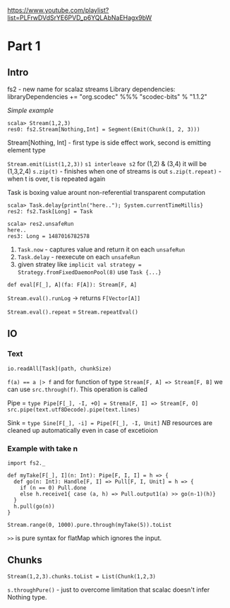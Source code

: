 https://www.youtube.com/playlist?list=PLFrwDVdSrYE6PVD_p6YQLAbNaEHagx9bW
# Part 1

## Intro
fs2 - new name for scalaz streams
Library dependencies: libraryDependencies += "org.scodec" %%%
"scodec-bits" % "1.1.2"

*Simple example*
```
scala> Stream(1,2,3)
res0: fs2.Stream[Nothing,Int] = Segment(Emit(Chunk(1, 2, 3)))

```
Stream[Nothing, Int] - first type is side effect work, second is
emitting element type

`Stream.emit(List(1,2,3))`
`s1 interleave s2` for (1,2) & (3,4) it will be (1,3,2,4)
`s.zip(t)` - finishes when one of streams is out
`s.zip(t.repeat)` - when t is over, t is repeated again


Task is boxing value arount non-referential transparent computation
```
scala> Task.delay{println("here.."); System.currentTimeMillis}
res2: fs2.Task[Long] = Task

scala> res2.unsafeRun
here..
res3: Long = 1487016782578
```

1. `Task.now` - captures value and return it on each `unsafeRun`
2. `Task.delay` - reexecute on each `unsafeRun`
3.  given stratey like `implicit val strategy =
Strategy.fromFixedDaemonPool(8)` use `Task {...}`

`def eval[F[_], A](fa: F[A]): Stream[F, A]`

`Stream.eval().runLog` -> returns `F[Vector[A]]`

`Stream.eval().repeat` = `Stream.repeatEval()`

## IO
### Text
`io.readAll[Task](path, chunkSize)`

`f(a) == a |> f` and for function of type `Stream[F, A] =>
Stream[F, B]` we can use `src.through(f)`. This operation is called

Pipe = `type Pipe[F[_], -I, +O] = Strema[F, I] => Stream[F, O]`
`src.pipe(text.utf8Decode).pipe(text.lines)`

Sink = `type Sine[F[_], -i] = Pipe[F[_], -I, Unit]`
*NB* resources are cleaned up automatically even in case of excetioion


### Example with take n
```
import fs2._

def myTake[F[_], I](n: Int): Pipe[F, I, I] = h => {
  def go(n: Int): Handle[F, I] => Pull[F, I, Unit] = h => {
    if (n == 0) Pull.done
    else h.receive1{ case (a, h) => Pull.output1(a) >> go(n-1)(h)}
  }
  h.pull(go(n))
}

Stream.range(0, 1000).pure.through(myTake(5)).toList
```

`>>` is pure syntax for flatMap which ignores the input.

## Chunks
`Stream(1,2,3).chunks.toList = List(Chunk(1,2,3)`

`s.throughPure()` - just to overcome limitation that scalac doesn't
infer Nothing type.
